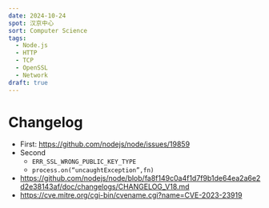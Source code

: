 ```yaml
---
date: 2024-10-24
spot: 汉京中心
sort: Computer Science
tags:
  - Node.js
  - HTTP
  - TCP
  - OpenSSL
  - Network
draft: true
---
```


# Changelog

- First: <https://github.com/nodejs/node/issues/19859>
- Second
  - `ERR_SSL_WRONG_PUBLIC_KEY_TYPE`
  - `process.on(“uncaughtException”,fn)`
- <https://github.com/nodejs/node/blob/fa8f149c0a4f1d7f9b1de64ea2a6e2d2e38143af/doc/changelogs/CHANGELOG_V18.md>
- <https://cve.mitre.org/cgi-bin/cvename.cgi?name=CVE-2023-23919>
